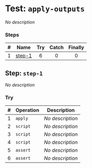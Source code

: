 # Test: `apply-outputs`

*No description*

### Steps

| # | Name | Try | Catch | Finally |
|:-:|---|:-:|:-:|:-:|
| 1 | [step-1](#step-step-1) | 6 | 0 | 0 |

## Step: `step-1`

*No description*

### Try

| # | Operation | Description |
|:-:|---|---|
| 1 | `apply` | *No description* |
| 2 | `script` | *No description* |
| 3 | `script` | *No description* |
| 4 | `script` | *No description* |
| 5 | `assert` | *No description* |
| 6 | `assert` | *No description* |
